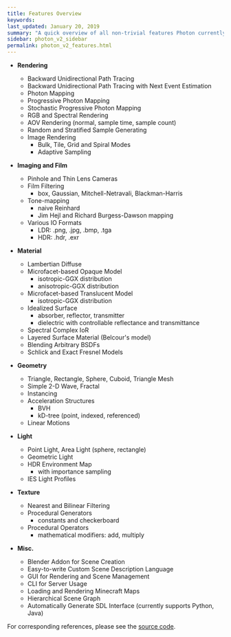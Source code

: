 ```yaml
---
title: Features Overview
keywords: 
last_updated: January 20, 2019
summary: "A quick overview of all non-trivial features Photon currently has."
sidebar: photon_v2_sidebar
permalink: photon_v2_features.html
---
```


* **Rendering**
  * Backward Unidirectional Path Tracing
  * Backward Unidirectional Path Tracing with Next Event Estimation
  * Photon Mapping
  * Progressive Photon Mapping
  * Stochastic Progressive Photon Mapping
  * RGB and Spectral Rendering
  * AOV Rendering (normal, sample time, sample count)
  * Random and Stratified Sample Generating
  * Image Rendering
    * Bulk, Tile, Grid and Spiral Modes
    * Adaptive Sampling

* **Imaging and Film**
  * Pinhole and Thin Lens Cameras
  * Film Filtering
    * box, Gaussian, Mitchell-Netravali, Blackman-Harris
  * Tone-mapping
    * naive Reinhard
    * Jim Hejl and Richard Burgess-Dawson mapping
  * Various IO Formats
    * LDR: .png, .jpg, .bmp, .tga
    * HDR: .hdr, .exr

* **Material**
  * Lambertian Diffuse
  * Microfacet-based Opaque Model
    * isotropic-GGX distribution
    * anisotropic-GGX distribution
  * Microfacet-based Translucent Model
    * isotropic-GGX distribution
  * Idealized Surface
    * absorber, reflector, transmitter
    * dielectric with controllable reflectance and transmittance
  * Spectral Complex IoR
  * Layered Surface Material (Belcour's model)
  * Blending Arbitrary BSDFs
  * Schlick and Exact Fresnel Models

* **Geometry**
  * Triangle, Rectangle, Sphere, Cuboid, Triangle Mesh
  * Simple 2-D Wave, Fractal
  * Instancing
  * Acceleration Structures
    * BVH
    * kD-tree (point, indexed, referenced)
  * Linear Motions

* **Light**
  * Point Light, Area Light (sphere, rectangle)
  * Geometric Light
  * HDR Environment Map
    * with importance sampling
  * IES Light Profiles

* **Texture**
  * Nearest and Bilinear Filtering
  * Procedural Generators
    * constants and checkerboard
  * Procedural Operators
    * mathematical modifiers: add, multiply

* **Misc.**
  * Blender Addon for Scene Creation
  * Easy-to-write Custom Scene Description Language
  * GUI for Rendering and Scene Management
  * CLI for Server Usage
  * Loading and Rendering Minecraft Maps
  * Hierarchical Scene Graph
  * Automatically Generate SDL Interface (currently supports Python, Java)

For corresponding references, please see the [source code](https://github.com/TzuChieh/Photon-v2).
